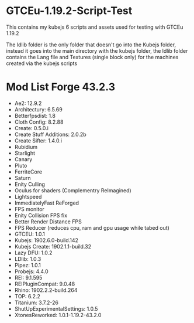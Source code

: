# GTCEu-1.19.2-Script-Test
This contains my kubejs 6 scripts and assets used for testing with GTCEu 1.19.2

The ldlib folder is the only folder that doesn't go into the Kubejs folder, instead it goes into the main directory with the kubejs folder, the ldlib folder contains the Lang file and Textures (single block only) for the machines created via the kubejs scripts

# Mod List Forge 43.2.3
- Ae2: 12.9.2
- Architectury: 6.5.69
- Betterfpsdist: 1.8
- Cloth Config: 8.2.88
- Create: 0.5.0.i
- Create Stuff Additions: 2.0.2b
- Create Sifter: 1.4.0.i
- Rubidium
- Starlight
- Canary
- Pluto
- FerriteCore
- Saturn
- Enity Culling
- Oculus for shaders (Complementry ReImagined)
- Lightspeed
- ImmediatelyFast ReForged
- FPS monitor
- Enity Collision FPS fix
- Better Render Distance FPS
- FPS Reducer (reduces cpu, ram and gpu usage while tabed out)
- GTCEU: 1.0.1
- Kubejs: 1902.6.0-build.142
- Kubejs Create: 1902.1.1-build.32
- Lazy DFU: 1.0.2
- LDlib: 1.0.3
- Pipez: 1.0.1
- Probejs: 4.4.0
- REI: 9.1.595
- REIPluginCompat: 9.0.48
- Rhino: 1902.2.2-build.264
- TOP: 6.2.2
- Titanium: 3.7.2-26
- ShutUpExperimentalSettings: 1.0.5
- XtonesReworked: 1.0.1-1.19.2-43.2.0
